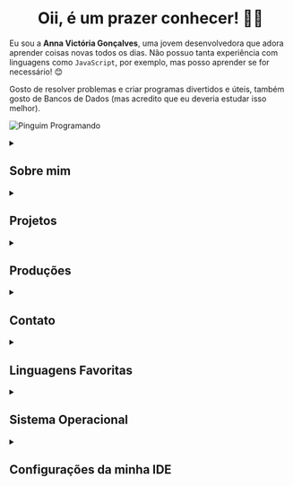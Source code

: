 <div align="center">

  # Oii, é um prazer conhecer! 🥰​👋

</div>

  Eu sou a **Anna Victória Gonçalves**, uma jovem desenvolvedora que adora aprender coisas novas todos os dias. Não possuo tanta experiência com linguagens como `JavaScript`, por exemplo, mas posso aprender se for necessário! 😊

  Gosto de resolver problemas e criar programas divertidos e úteis, também gosto de Bancos de Dados (mas acredito que eu deveria estudar isso melhor).

  ![Pinguim Programando](https://media.giphy.com/media/QDjpIL6oNCVZ4qzGs7/giphy.gif?cid=790b7611t8audu3vevpvbtthrmdjjh21wxuh25njy6g7nwrz&ep=v1_gifs_search&rid=giphy.gif&ct=g)

<details>
  <summary><h2> Sobre mim </h2></summary>
  
  - Graduanda em Ciência da Computação pela **Universidade Federal do Pampa, Campus Alegrete** 👩🏻‍🎓
  - Atualmente aprofundando meu conhecimento em **Python, C/C++** e tendo curiosidades em **Java** 👨🏻‍💻
  - Tenho interesse nas áreas de **Programação Paralela, Segurança de Dados, Linguagens de Programação e Teoria da Computação** 🖥️
  - Tenho facilidade em lidar com **Interação Humano-Computador** 🤠
  - Desenvolvendo projetos no **Laboratório de Estudos Avançados em Computação**(LEA) na **Unipampa - Alegrete** 🤩​
  - Fluente em Inglês e avançado em Espanhol! 👻​

  ![Gatinho Miau](https://media3.giphy.com/media/VOpYCHn6mSPKrlfRaC/200w.webp?cid=ecf05e47yfkacf0k8qr40wiea5yopm9mzqvb28boawpscq7m&ep=v1_videos_related&rid=200w.webp&ct=v)

</details>

<details>
  <summary><h2> Projetos </h2></summary>

  - **Simulação Eficiente de Secagem de Grãos** (2023-atual): Projeto certificado pela empresa Conselho Nacional de Desenvolvimento Científico e Tecnológico em 01/06/2024. Orientador: Claudio Schepke;
  - **Motivação para Estudos em Engenharia e Computação: Automação Usando Arduino** (2022-2023): Programa de Desenvolvimento Acadêmico (PDA). Orientador: Claudio Schepke.

</details>

<details>
  <summary><h2> Produções </h2></summary>
  
  - **Otimização de Programas de Escoamento de Fluidos em um Modelo Bidimensional.** Apresentação de Trabalho/Seminário na Escola Regional de Alto Desempenho da Região Sul (ERAD/RS) 2024;
  - **Otimização de Programas de Escoamento de Fluidos em um Modelo Bidimensional.** Apresentação de Trabalho/Seminário no Salão Internacional de Ensino, Pesquisa e Extensão (SIEPE) 2023;
  - **Avaliação de Diretivas Paralelas em uma Aplicação de Simulação de Secagem de Grãos.** Apresentação de Trabalho/Seminário na Escola Regional de Alto Desempenho da Região Sul (ERAD/RS) 2023;

</details>

<details>
  
  <summary><h2> Contato </h2></summary>

  p/s: O do GitHub não é meu GitHub, até por que você já está nele; na verdade é meu curriculo Lattes hehe.
  
  [![Anna-E-mail](https://img.shields.io/badge/Gmail-D14836?style=for-the-badge&logo=gmail&logoColor=white)](mailto:annavictoria2504@gmail.com)
  [![LinkedIn](https://img.shields.io/badge/LinkedIn-0077B5?style=for-the-badge&logo=linkedin&logoColor=white)](https://www.linkedin.com/in/anninyia/)
  [![CurriculoLattes](https://img.shields.io/badge/github-%23121011.svg?style=for-the-badge&logo=github&logoColor=white)](http://lattes.cnpq.br/3475539857505372)
  [![Instagram](https://img.shields.io/badge/Instagram-%23E4405F.svg?style=for-the-badge&logo=Instagram&logoColor=white)](https://instagram.com/anninyia)

</details>

<details>
  
  <summary><h2> Linguagens Favoritas </h2></summary>
  
  <div allign="center">
    
  ![C](https://img.shields.io/badge/c-%2300599C.svg?style=for-the-badge&logo=c&logoColor=white)
  ![Python](https://img.shields.io/badge/python-3670A0?style=for-the-badge&logo=python&logoColor=ffdd54)
  ![Markdown](https://img.shields.io/badge/markdown-%23000000.svg?style=for-the-badge&logo=markdown&logoColor=white)
  ![C++](https://img.shields.io/badge/c++-%2300599C.svg?style=for-the-badge&logo=c%2B%2B&logoColor=white)
  ![LaTeX](https://img.shields.io/badge/latex-%23008080.svg?style=for-the-badge&logo=latex&logoColor=white)
  ![HTML5](https://img.shields.io/badge/html5-%23E34F26.svg?style=for-the-badge&logo=html5&logoColor=white)
  ![C#](https://img.shields.io/badge/c%23-%23239120.svg?style=for-the-badge&logo=csharp&logoColor=white)
  ![Fortran](https://img.shields.io/badge/Fortran-%23734F96.svg?style=for-the-badge&logo=fortran&logoColor=white)
  ![Java](https://img.shields.io/badge/java-%23ED8B00.svg?style=for-the-badge&logo=openjdk&logoColor=white)
  ![AssemblyScript](https://img.shields.io/badge/assembly%20script-%23000000.svg?style=for-the-badge&logo=assemblyscript&logoColor=white)
  
  </div>
</details>

<details>
  
  <summary><h2> Sistema Operacional </h2></summary>  
    
Atual: 
  
  <div allign="center">
	
  ![Debian](https://img.shields.io/badge/Debian-D70A53?style=for-the-badge&logo=debian&logoColor=white) 
  ![Windows 11](https://img.shields.io/badge/Windows%2011-%230079d5.svg?style=for-the-badge&logo=Windows%2011&logoColor=white)
  ![iOS](https://img.shields.io/badge/iOS-000000?style=for-the-badge&logo=ios&logoColor=white)
  
  </div>

Outros:
  
  <div allign="center">
	
  ![Ubuntu](https://img.shields.io/badge/Ubuntu-E95420?style=for-the-badge&logo=ubuntu&logoColor=white)
  ![Windows](https://img.shields.io/badge/Windows-0078D6?style=for-the-badge&logo=windows&logoColor=white)
  ![macOS](https://img.shields.io/badge/mac%20os-000000?style=for-the-badge&logo=macos&logoColor=F0F0F0)
  ![Linux](https://img.shields.io/badge/Linux-FCC624?style=for-the-badge&logo=linux&logoColor=black)
  ![Android](https://img.shields.io/badge/Android-3DDC84?style=for-the-badge&logo=android&logoColor=white)
	
  </div>

</details>

<details>
  <summary><h2> Configurações da minha IDE </h2></summary>
  
  - **IDE usada**:
  
    Atual:

    <div allign="center">  
      
      - ![Visual Studio Code](https://img.shields.io/badge/Visual%20Studio%20Code-0078d7.svg?style=for-the-badge&logo=visual-studio-code&logoColor=white);
    
    </div>
  
    Outros:

    <div allign="center">
      
      - ![Vim](https://img.shields.io/badge/VIM-%2311AB00.svg?style=for-the-badge&logo=vim&logoColor=white);
   
      - ![Notepad++](https://img.shields.io/badge/Notepad++-90E59A.svg?style=for-the-badge&logo=notepad%2b%2b&logoColor=black);
      
      - ![Jupyter Notebook](https://img.shields.io/badge/jupyter-%23FA0F00.svg?style=for-the-badge&logo=jupyter&logoColor=white).

    </div>
    
  - **Extensões de Configurações ![Visual Studio Code](https://img.shields.io/badge/Visual%20Studio%20Code-0078d7.svg?style=for-the-badge&logo=visual-studio-code&logoColor=white)**:
    - Auto-Save on Window Change;
    - C/C++ (pack);
    - Dev Containers;
    - Docker;
    - IntelliCode;
    - markdownlint;
    - Modern Fortran;
    - Path Intellisense;
    - Pylance; 
    - Python (pack);
    - vscode-pdf.

  - **Extensões de Personalização ![Visual Studio Code](https://img.shields.io/badge/Visual%20Studio%20Code-0078d7.svg?style=for-the-badge&logo=visual-studio-code&logoColor=white)**:
    - Better Comments;
    - Catppuccin Icons for VSCode;
    - Dark Pink Theme;
    - indent-rainbow;
    - vscode-pets.

</details>
